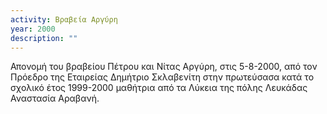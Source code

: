 ```yaml
---
activity: Βραβεία Αργύρη
year: 2000
description: ""
---
```


Απονομή του βραβείου Πέτρου και Νίτας Αργύρη, στις 5-8-2000, από τον Πρόεδρο της Εταιρείας Δημήτριο Σκλαβενίτη στην πρωτεύσασα κατά το σχολικό έτος 1999-2000 μαθήτρια από τα Λύκεια της πόλης Λευκάδας Αναστασία Αραβανή.

